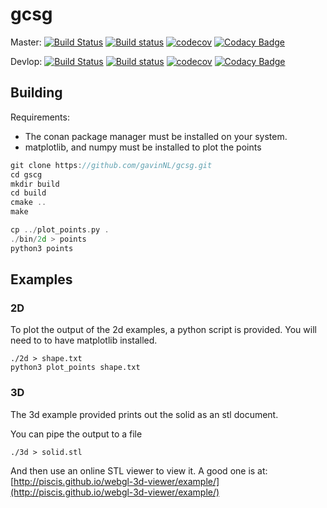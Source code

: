 # gcsg

Master:
[![Build Status](https://travis-ci.org/GavinNL/gcsg.svg?branch=master)](https://travis-ci.org/GavinNL/gcsg)
[![Build status](https://ci.appveyor.com/api/projects/status/88di7b89gyauvivj/branch/master?svg=true)](https://ci.appveyor.com/project/GavinNL/gcsg/branch/master)
[![codecov](https://codecov.io/gh/GavinNL/gcsg/branch/master/graph/badge.svg)](https://codecov.io/gh/GavinNL/gcsg)
[![Codacy Badge](https://api.codacy.com/project/badge/Grade/c19827f8039d4dd09b4f0671d8edb5bf)](https://www.codacy.com/app/GavinNL/gcsg?utm_source=github.com&amp;utm_medium=referral&amp;utm_content=GavinNL/gcsg&amp;utm_campaign=Badge_Grade)

Devlop:
[![Build Status](https://travis-ci.org/GavinNL/gcsg.svg?branch=dev)](https://travis-ci.org/GavinNL/gcsg)
[![Build status](https://ci.appveyor.com/api/projects/status/88di7b89gyauvivj/branch/dev?svg=true)](https://ci.appveyor.com/project/GavinNL/gcsg/branch/dev)
[![codecov](https://codecov.io/gh/GavinNL/gcsg/branch/dev/graph/badge.svg)](https://codecov.io/gh/GavinNL/gcsg)
[![Codacy Badge](https://api.codacy.com/project/badge/Grade/c19827f8039d4dd09b4f0671d8edb5bf)](https://www.codacy.com/app/GavinNL/gcsg?utm_source=github.com&amp;utm_medium=referral&amp;utm_content=GavinNL/gcsg&amp;utm_campaign=Badge_Grade)

## Building

Requirements:
 *  The conan package manager must be installed on your system.
 *  matplotlib, and numpy must be installed to plot the points

```C++
git clone https://github.com/gavinNL/gcsg.git
cd gscg
mkdir build
cd build
cmake ..
make

cp ../plot_points.py .
./bin/2d > points
python3 points
```

## Examples

### 2D

To plot the output of the 2d examples, a python script is provided. You will need
to to have matplotlib installed.

```
./2d > shape.txt
python3 plot_points shape.txt
```

### 3D

The 3d example provided prints out the solid as an stl document.

You can pipe the output to a file
```
./3d > solid.stl
```

And then use an online STL viewer to view it. A good one is at: [http://piscis.github.io/webgl-3d-viewer/example/](http://piscis.github.io/webgl-3d-viewer/example/)
